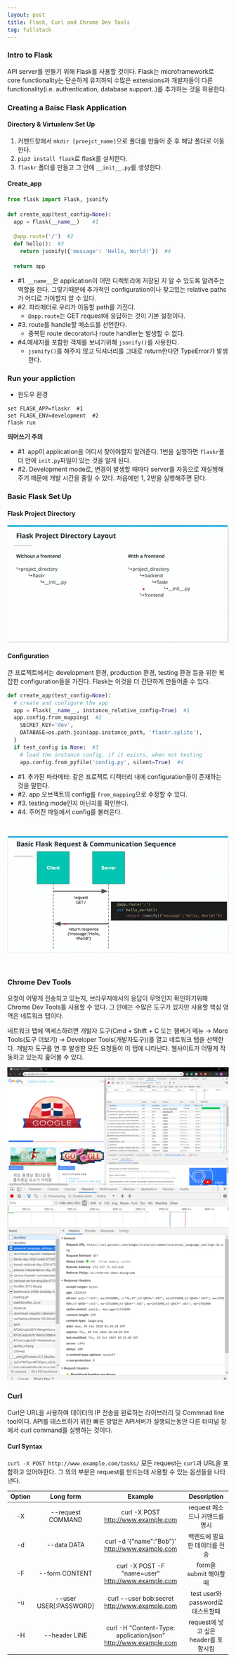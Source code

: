 ```yaml
---
layout: post
title: Flask, Curl and Chrome Dev Tools
tag: fullstack
---
```


### Intro to Flask
API server를 만들기 위해 Flask를 사용할 것이다. Flask는 microframework로 core functionality는 단순하게 유지하되 수많은 extensions과 개발자들이 
다른 functionality(i.e. authentication, database support..)를 추가하는 것을 허용한다.

### Creating a Baisc Flask Application

#### Directory & Virtualenv Set Up
1. 커맨드창에서 `mkdir [proejct_name]`으로 폴더를 만들어 준 후 해당 폴더로 이동한다.
2. `pip3 install flask`로 flask를 설치한다.
3. `flaskr` 폴더를 만들고 그 안에 `__init__.py`를 생성한다.

#### Create_app
```python
from flask import Flask, jsonify

def create_app(test_config=None):
  app = Flask(__name__)    #1
  
  @app.route('/')  #2
  def hello():  #3
    return jsonify({'message': 'Hello, World!'})  #4
  
  return app
```
- #1. `__name__`은 application이 어떤 디렉토리에 저장된 지 알 수 있도록 알려주는 역할을 한다. 그렇기때문에 추가적인 configuration이나 
찾고있는 relative paths가 어디로 가야할지 알 수 있다.
- #2. 파라메터로 우리가 이동할 path를 가진다. 
  - `@app.route`는 GET request에 응답하는 것이 기본 설정이다.
- #3. route를 handle할 메소드를 선언한다.
  - 중복된 route decorator나 route handler는 발생할 수 없다.
- #4.메세지를 포함한 객체를 보내기위해 `jsonify()`를 사용한다.
  - `jsonify()`를 해주지 않고 딕셔너리를 그대로 return한다면 TypeError가 발생한다.

### Run your appliction
- 윈도우 환경
```
set FLASK_APP=flaskr  #1
set FLASK_ENV=development  #2
flask run
```
**띄어쓰기 주의**

- #1. app이 application을 어디서 찾아야할지 알려준다. 1번을 실행하면 `flaskr`폴더 안에 `init.py`파일이 있는 것을 알게 된다.
- #2. Development mode로, 변경이 발생할 때마다 server를 자동으로 재실행해주기 때문에 개발 시간을 줄일 수 있다. 
처음에만 1, 2번을 실행해주면 된다.

### Basic Flask Set Up

#### Flask Project Directory
![project_directory](/img/projectdirectory.png)

#### Configuration
큰 프로젝트에서는 development 환경, production 환경, testing 환경 등을 위한 복잡한 configuration들을 가진다. Flask는 이것을 더 간단하게 만들어줄 수 있다.
```python
def create_app(test_config=None):
  # create and configure the app
  app = Flask(__name__, instance_relative_config=True)  #1
  app.config.from_mapping(  #2
    SECRET_KEY='dev',
    DATABASE=os.path.join(app.instance_path, 'flaskr.splite'),
  }
  if test_config is None:  #3
    # load the instance config, if it exists, when not testing
    app.config.from_pyfile('config.py', silent=True)  #4
```
- #1. 추가된 파라메터: 같은 프로젝트 디렉터리 내에 configuration들이 존재하는 것을 말한다.
- #2. app 오브젝트의 config를 `from_mapping`으로 수정할 수 있다.
- #3. testing mode인지 아닌지를 확인한다.
- #4. 주어진 파일에서 config를 불러온다.

<br>

![communication](/img/communication.png)

<br>

### Chrome Dev Tools
요청이 어떻게 전송되고 있는지, 브라우저에서의 응답이 무엇인지 확인하기위해 Chrome Dev Tools를 사용할 수 있다. 그 안에는 수많은 도구가 있지만 사용할 핵심 영역은 네트워크 탭이다.

네트워크 탭에 액세스하려면 개발자 도구(Cmd + Shift + C 또는 햄버거 메뉴 → More Tools(도구 더보기) → Developer Tools(개발자도구))를 열고 네트워크 탭을 선택한다. 개발자 도구를 연 후 발생한 모든 요청들이 이 탭에 나타난다. 웹사이트가 어떻게 작동하고 있는지 훑어볼 수 있다.

![dev1](/img/dev1.png)
![dev2](/img/dev2.png)

### Curl
Curl은 URL을 사용하여 데이터의 IP 전송을 완료하는 라이브러리 및 Commnad line tool이다. API를 테스트하기 위한 빠른 방법은 API서버가 실행되는동안 
다른 터미널 창에서 curl command를 실행하는 것이다.

#### Curl Syntax
```curl -X POST http://www.example.com/tasks/```
모든 request는 `curl`과 URL을 포함하고 있어야한다. 그 외의 부분은 request를 만드는데 사용할 수 있는 옵션들을 나타낸다.

|Option|Long form|Example|Description|
|:----:|:--------:|:----:|:----:|
-X|--request COMMAND|curl -X POST http://www.example.com|request 메소드나 커맨드를 명시
-d|--data DATA|curl -d '{"name":"Bob"}' http://www.example.com|백엔드에 필요한 데이터를 전송
-F|--form CONTENT|curl -X POST -F "name=user" http://www.example.com|form을 submit 해야할때
-u|--user<br>USER[:PASSWORD]|curl --user bob:secret http://www.example.com|test user와 password로 테스트할때
-H|--header LINE|curl -H "Content-Type: application/json" http://www.example.com|request에 넣고 싶은 header를 포함시킴
